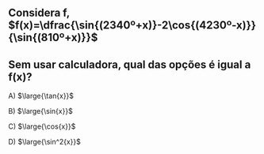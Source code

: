 ## Considera f, $f(x)=\dfrac{\sin{(2340º+x)}-2\cos{(4230º-x)}}{\sin{(810º+x)}}$
## Sem usar calculadora, qual das opções é igual a f(x)?

A) $\large{\tan{x}}$

B) $\large{\sin{x}}$

C) $\large{\cos{x}}$

D) $\large{\sin^2{x}}$